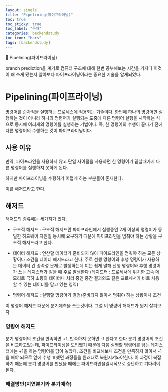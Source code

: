 ```yaml
---
layout: single
title: "Pipelining(파이프라이닝)"
toc: true
toc_sticky: true
toc_label: "목차"
categories: backendstudy
toc_icon: "bars"
tags: [backendstudy]
---
```

📘 Pipelining(파이프라이닝)

branch prediction을 계기로 컴퓨터 구조에 대해 한번 공부해보는 시간을 가지다
이것이 왜 쓰게 됐는지 알아보다 파이프라이닝이라는 중요한 기술을 알게되었다.

# Pipelining(파이프라이닝)

명령어를 순차적을 실행하는 프로세스에 적용되는 기술이다.
한번에 하나의 명령어만 실행하는 것이 아니라 하나의 명령어가 실행되는 도중에 다른 명령어 실행을 시작하는 식으로
동시에 여러개의 명령어를 실행하는 기법이다. 
즉, 한 명령어의 수행이 끝나기 전에 다른 명령어의 수행하는 것이 파이프라이닝이다.

## 사용 이유
만약, 파이프라인을 사용하지 않고 단일 사이클을 사용하면 한 명령어가 끝날때가지 다른 명령어를 실행하지 못하게 된다.

하지만 파이프라이닝을 수행하기 어렵게 하는 부분들이 존재한다.

이를 해저드라고 한다.

## 해저드
해저드의 종류에는 세가지가 있다.

- 구조적 해저드 : 구조적 해저드란 파이프라인에서 실행중인 2개 이상의 명령어가 동일한 하드웨어 자원일 등시에 요구하기 때문에 파이프라인을 멈춰야 하는 상황을 구조적 해저드라고 한다.

- 데이터 해저드 : 연산할 데이터가 준비되지 않아 파이프라인을 멈춰야 하는 모든 상황이나 조건을 데이터 해저드라고 한다. 주로 선행 명령어와 후행 명령어가 사용하는 데이터 간 종속성 문제로 발생하는데 이는 쉽게 말해 선행 명령어와 후행 명령어가 쓰는 레지스터가 같을 때 주로 발생한다
(레지드터 : 프로세서에 위치한 고속 메모리로 극히 소량의 데이터나 처리 중인 중간 결과와도 같은 프로세서가 바로 사용할 수 있는 데이터를 담고 있는 영역)

- 명령어 해저드 : 실행할 명령어가 결정/준비되지 않아서 멈춰야 하는 상황이나 조건 

이 명령어 해저드 때문에 분기예측을 쓰는것이다. 그럼 이 명령어 해저드가 뭔지 살펴보자

### 명령어 해저드
분기 명령어의 조건을 만족하면 +1, 만족하지 못하면 -1 한다고 한다
분기 명령어의 조건을 비교하고있는데, 파이프라이닝을 도입했기 때문에 다음 실행할 명령어를 담는 레지스터에는 +1을 하는 명령어를 담아 놓았다.
조건을 비교해보니 조건을 만족하지 않아서 -1을 해야 되므로 앞에 수행 ㅎ했던 과정들을 원래대로 복원시켜놔야한다. 
이 과정이 복잡하기 때문에 분기 명령어를 만났을 때에는 파이프라인을일시적으로 중단하고 기다려야 된다.


### 해결방안(지연분기와 분기예측)

